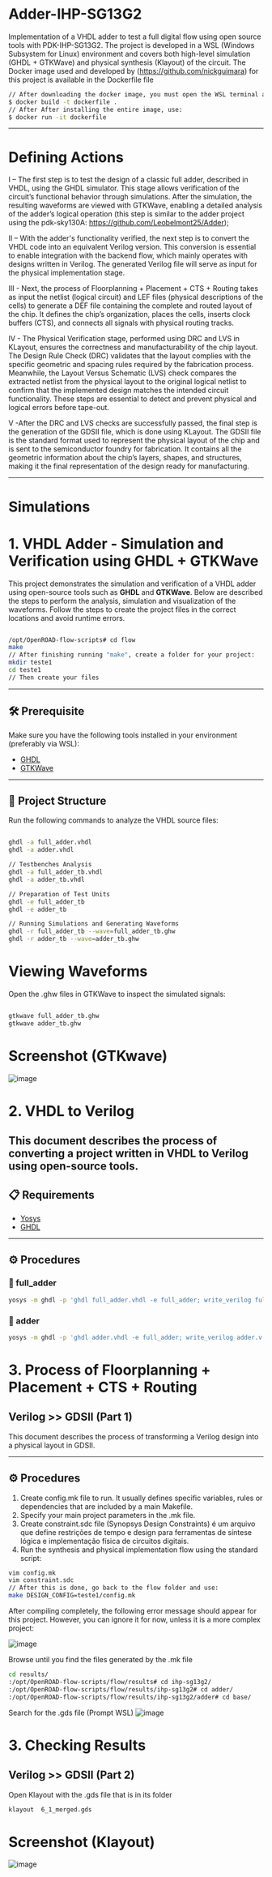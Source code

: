 # Adder-IHP-SG13G2
Implementation of a VHDL adder to test a full digital flow using open source tools with PDK-IHP-SG13G2. The project is developed in a WSL (Windows Subsystem for Linux) environment and covers both high-level simulation (GHDL + GTKWave) and physical synthesis (Klayout) of the circuit.
The Docker image used and developed by (https://github.com/nickguimara) for this project is available in the Dockerfile file
```bash
// After downloading the docker image, you must open the WSL terminal and run the following command:
$ docker build -t dockerfile .
// After After installing the entire image, use:
$ docker run -it dockerfile
````
------

# Defining Actions
I – The first step is to test the design of a classic full adder, described in VHDL, using the GHDL simulator. This stage allows verification of the circuit’s functional behavior through simulations. After the simulation, the resulting waveforms are viewed with GTKWave, enabling a detailed analysis of the adder’s logical operation (this step is similar to the adder project using the pdk-sky130A: https://github.com/Leobelmont25/Adder);

II – With the adder's functionality verified, the next step is to convert the VHDL code into an equivalent Verilog version. This conversion is essential to enable integration with the backend flow, which mainly operates with designs written in Verilog. The generated Verilog file will serve as input for the physical implementation stage.

III - Next, the process of Floorplanning + Placement + CTS + Routing takes as input the netlist (logical circuit) and LEF files (physical descriptions of the cells) to generate a DEF file containing the complete and routed layout of the chip. It defines the chip’s organization, places the cells, inserts clock buffers (CTS), and connects all signals with physical routing tracks.

IV - The Physical Verification stage, performed using DRC and LVS in KLayout, ensures the correctness and manufacturability of the chip layout. The Design Rule Check (DRC) validates that the layout complies with the specific geometric and spacing rules required by the fabrication process. Meanwhile, the Layout Versus Schematic (LVS) check compares the extracted netlist from the physical layout to the original logical netlist to confirm that the implemented design matches the intended circuit functionality. These steps are essential to detect and prevent physical and logical errors before tape-out.

V -After the DRC and LVS checks are successfully passed, the final step is the generation of the GDSII file, which is done using KLayout. The GDSII file is the standard format used to represent the physical layout of the chip and is sent to the semiconductor foundry for fabrication. It contains all the geometric information about the chip’s layers, shapes, and structures, making it the final representation of the design ready for manufacturing.

--------
# Simulations

# 1. VHDL Adder - Simulation and Verification using GHDL + GTKWave

This project demonstrates the simulation and verification of a VHDL adder using open-source tools such as **GHDL** and **GTKWave**. Below are described the steps to perform the analysis, simulation and visualization of the waveforms.
Follow the steps to create the project files in the correct locations and avoid runtime errors.
```bash

/opt/OpenROAD-flow-scripts# cd flow
make
// After finishing running "make", create a folder for your project:
mkdir teste1
cd teste1
// Then create your files
````
---

## 🛠️ Prerequisite

Make sure you have the following tools installed in your environment (preferably via WSL):

- [GHDL](https://ghdl.readthedocs.io)
- [GTKWave](http://gtkwave.sourceforge.net)

---
## 📁 Project Structure

Run the following commands to analyze the VHDL source files:

```bash

ghdl -a full_adder.vhdl
ghdl -a adder.vhdl

// Testbenches Analysis
ghdl -a full_adder_tb.vhdl
ghdl -a adder_tb.vhdl

// Preparation of Test Units
ghdl -e full_adder_tb
ghdl -e adder_tb

// Running Simulations and Generating Waveforms
ghdl -r full_adder_tb --wave=full_adder_tb.ghw
ghdl -r adder_tb --wave=adder_tb.ghw

```
# Viewing Waveforms

Open the .ghw files in GTKWave to inspect the simulated signals:
```bash

gtkwave full_adder_tb.ghw
gtkwave adder_tb.ghw
````
# Screenshot (GTKwave)
![image](https://github.com/user-attachments/assets/c603ad7f-40b7-4a49-9706-3b7941d591e9)

# 2. VHDL to Verilog

This document describes the process of converting a project written in VHDL to Verilog using open-source tools.
---

## 📋 Requirements

- [Yosys](https://yosyshq.net/yosys/)
- [GHDL](https://ghdl.github.io/ghdl/)

---

## ⚙️ Procedures

### 🔹 full_adder

```bash
yosys -m ghdl -p 'ghdl full_adder.vhdl -e full_adder; write_verilog full_adder.v'
````
### 🔹 adder

```bash
yosys -m ghdl -p 'ghdl adder.vhdl -e full_adder; write_verilog adder.v'
````
# 3. Process of Floorplanning + Placement + CTS + Routing 
## Verilog >> GDSII (Part 1)

This document describes the process of transforming a Verilog design into a physical layout in GDSII.

---

## ⚙️ Procedures

1. Create config.mk file to run. It usually defines specific variables, rules or dependencies that are included by a main Makefile.
2. Specify your main project parameters in the .mk file.
3. Create constraint.sdc file (Synopsys Design Constraints) é um arquivo que define restrições de tempo e design para ferramentas de síntese lógica e implementação física de circuitos digitais.
4. Run the synthesis and physical implementation flow using the standard script:

```bash
vim config.mk
vim constraint.sdc
// After this is done, go back to the flow folder and use:
make DESIGN_CONFIG=teste1/config.mk
````
After compiling completely, the following error message should appear for this project. However, you can ignore it for now, unless it is a more complex project:

![image](https://github.com/user-attachments/assets/38137a91-99a6-453f-877b-f93b12d6d75b)

Browse until you find the files generated by the .mk file
```bash
cd results/
:/opt/OpenROAD-flow-scripts/flow/results# cd ihp-sg13g2/
:/opt/OpenROAD-flow-scripts/flow/results/ihp-sg13g2# cd adder/
:/opt/OpenROAD-flow-scripts/flow/results/ihp-sg13g2/adder# cd base/
````
Search for the .gds file (Prompt WSL)
![image](https://github.com/user-attachments/assets/3060c879-ec5f-4e85-bc18-c83ff0848c18)

# 3. Checking Results 
## Verilog >> GDSII (Part 2)

Open Klayout with the .gds file that is in its folder
```bash
klayout  6_1_merged.gds
````

# Screenshot (Klayout)
![image](https://github.com/user-attachments/assets/f29f32bd-7093-4342-b5c8-07db25bf19f5)
